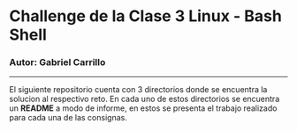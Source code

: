 # __Challenge de la Clase 3 Linux - Bash Shell__

### __Autor:__ Gabriel Carrillo

---

El siguiente repositorio cuenta con 3 directorios donde se encuentra la 
solucion al respectivo reto. 
En cada uno de estos directorios se encuentra un __README__ a modo de 
informe, en estos se presenta el trabajo realizado para cada una de las 
consignas.